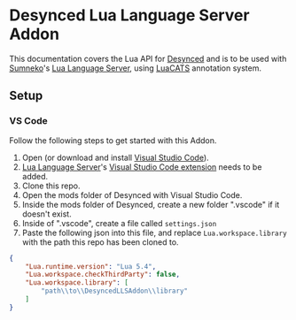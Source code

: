 # Desynced Lua Language Server Addon
This documentation covers the Lua API for [Desynced][desynced] and is to be used with [Sumneko](https://github.com/sumneko)'s [Lua Language Server][lls], using [LuaCATS]() annotation system.

## Setup

### VS Code
Follow the following steps to get started with this Addon.

1. Open (or download and install [Visual Studio Code][vscode]).
2. [Lua Language Server][lls]'s [Visual Studio Code extension](https://marketplace.visualstudio.com/items?itemName=sumneko.lua) needs to be added.
3. Clone this repo.
4. Open the mods folder of Desynced with Visual Studio Code.
5. Inside the mods folder of Desynced, create a new folder ".vscode" if it doesn't exist.
6. Inside of ".vscode", create a file called `settings.json`
7. Paste the following json into this file, and replace `Lua.workspace.library` with the path this repo has been cloned to.

```json
{
    "Lua.runtime.version": "Lua 5.4",
    "Lua.workspace.checkThirdParty": false,
    "Lua.workspace.library": [
        "path\\to\\DesyncedLLSAddon\\library"
    ]
}
```

[desynced]: https://www.desyncedgame.com
[vscode]: https://code.visualstudio.com/
[lls]: https://github.com/LuaLS/lua-language-server